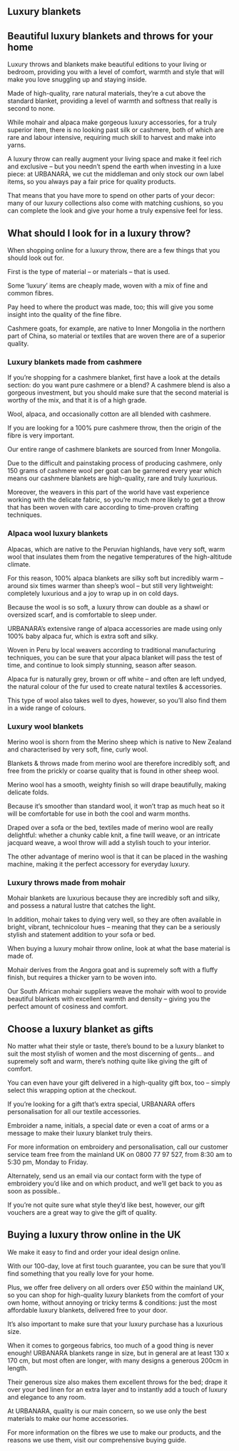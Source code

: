 ## Luxury blankets

## Beautiful luxury blankets and throws for your home

Luxury throws and blankets make beautiful editions to your living or bedroom, providing you with a level of comfort, warmth and style that will make you love snuggling up and staying inside.

Made of high-quality, rare natural materials, they’re a cut above the standard blanket, providing a level of warmth and softness that really is second to none.

While mohair and alpaca make gorgeous luxury accessories, for a truly superior item, there is no looking past silk or cashmere, both of which are rare and labour intensive, requiring much skill to harvest and make into yarns.

A luxury throw can really augment your living space and make it feel rich and exclusive – but you needn’t spend the earth when investing in a luxe piece: at URBANARA, we cut the middleman and only stock our own label items, so you always pay a fair price for quality products.

That means that you have more to spend on other parts of your decor: many of our luxury collections also come with matching cushions, so you can complete the look and give your home a truly expensive feel for less.

## What should I look for in a luxury throw?

When shopping online for a luxury throw, there are a few things that you should look out for.

First is the type of material – or materials – that is used.

Some ‘luxury’ items are cheaply made, woven with a mix of fine and common fibres.

Pay heed to where the product was made, too; this will give you some insight into the quality of the fine fibre.

Cashmere goats, for example, are native to Inner Mongolia in the northern part of China, so material or textiles that are woven there are of a superior quality.

### Luxury blankets made from cashmere

If you’re shopping for a cashmere blanket, first have a look at the details section: do you want pure cashmere or a blend? A cashmere blend is also a gorgeous investment, but you should make sure that the second material is worthy of the mix, and that it is of a high grade.

Wool, alpaca, and occasionally cotton are all blended with cashmere.

If you are looking for a 100% pure cashmere throw, then the origin of the fibre is very important.

Our entire range of cashmere blankets are sourced from Inner Mongolia.

Due to the difficult and painstaking process of producing cashmere, only 150 grams of cashmere wool per goat can be garnered every year which means our cashmere blankets are high-quality, rare and truly luxurious.

Moreover, the weavers in this part of the world have vast experience working with the delicate fabric, so you’re much more likely to get a throw that has been woven with care according to time-proven crafting techniques.

### Alpaca wool luxury blankets

Alpacas, which are native to the Peruvian highlands, have very soft, warm wool that insulates them from the negative temperatures of the high-altitude climate.

For this reason, 100% alpaca blankets are silky soft but incredibly warm – around six times warmer than sheep’s wool – but still very lightweight: completely luxurious and a joy to wrap up in on cold days.

Because the wool is so soft, a luxury throw can double as a shawl or oversized scarf, and is comfortable to sleep under.

URBANARA’s extensive range of alpaca accessories are made using only 100% baby alpaca fur, which is extra soft and silky.

Woven in Peru by local weavers according to traditional manufacturing techniques, you can be sure that your alpaca blanket will pass the test of time, and continue to look simply stunning, season after season.

Alpaca fur is naturally grey, brown or off white – and often are left undyed, the natural colour of the fur used to create natural textiles & accessories.

This type of wool also takes well to dyes, however, so you’ll also find them in a wide range of colours.

### Luxury wool blankets

Merino wool is shorn from the Merino sheep which is native to New Zealand and characterised by very soft, fine, curly wool.

Blankets & throws made from merino wool are therefore incredibly soft, and free from the prickly or coarse quality that is found in other sheep wool.

Merino wool has a smooth, weighty finish so will drape beautifully, making delicate folds.

Because it’s smoother than standard wool, it won’t trap as much heat so it will be comfortable for use in both the cool and warm months.

Draped over a sofa or the bed, textiles made of merino wool are really delightful: whether a chunky cable knit, a fine twill weave, or an intricate jacquard weave, a wool throw will add a stylish touch to your interior.

The other advantage of merino wool is that it can be placed in the washing machine, making it the perfect accessory for everyday luxury.

### Luxury throws made from mohair

Mohair blankets are luxurious because they are incredibly soft and silky, and possess a natural lustre that catches the light.

In addition, mohair takes to dying very well, so they are often available in bright, vibrant, technicolour hues – meaning that they can be a seriously stylish and statement addition to your sofa or bed.

When buying a luxury mohair throw online, look at what the base material is made of.

Mohair derives from the Angora goat and is supremely soft with a fluffy finish, but requires a thicker yarn to be woven into.

Our South African mohair suppliers weave the mohair with wool to provide beautiful blankets with excellent warmth and density – giving you the perfect amount of cosiness and comfort.

## Choose a luxury blanket as gifts

No matter what their style or taste, there’s bound to be a luxury blanket to suit the most stylish of women and the most discerning of gents… and supremely soft and warm, there’s nothing quite like giving the gift of comfort.

You can even have your gift delivered in a high-quality gift box, too – simply select this wrapping option at the checkout.

If you’re looking for a gift that’s extra special, URBANARA offers personalisation for all our textile accessories.

Embroider a name, initials, a special date or even a coat of arms or a message to make their luxury blanket truly theirs.

For more information on embroidery and personalisation, call our customer service team free from the mainland UK on 0800 77 97 527, from 8:30 am to 5:30 pm, Monday to Friday.

Alternately, send us an email via our contact form with the type of embroidery you’d like and on which product, and we’ll get back to you as soon as possible..

If you’re not quite sure what style they’d like best, however, our gift vouchers are a great way to give the gift of quality.

## Buying a luxury throw online in the UK

We make it easy to find and order your ideal design online.

With our 100-day, love at first touch guarantee, you can be sure that you’ll find something that you really love for your home.

Plus, we offer free delivery on all orders over £50 within the mainland UK, so you can shop for high-quality luxury blankets from the comfort of your own home, without annoying or tricky terms & conditions: just the most affordable luxury blankets, delivered free to your door.

It’s also important to make sure that your luxury purchase has a luxurious size.

When it comes to gorgeous fabrics, too much of a good thing is never enough! URBANARA blankets range in size, but in general are at least 130 x 170 cm, but most often are longer, with many designs a generous 200cm in length.

Their generous size also makes them excellent throws for the bed; drape it over your bed linen for an extra layer and to instantly add a touch of luxury and elegance to any room.

At URBANARA, quality is our main concern, so we use only the best materials to make our home accessories.

For more information on the fibres we use to make our products, and the reasons we use them, visit our comprehensive buying guide.
